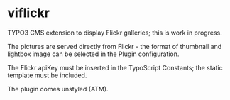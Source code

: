 viflickr
========

TYPO3 CMS extension to display Flickr galleries; this is work in progress.

The pictures are served directly from Flickr - the format of thumbnail and lightbox image can be selected in the Plugin configuration.

The Flickr apiKey must be inserted in the TypoScript Constants; the static template must be included.

The plugin comes unstyled (ATM).
